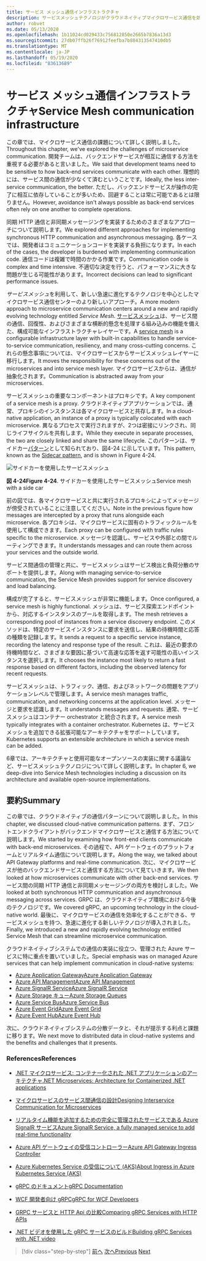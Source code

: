 ```yaml
---
title: サービス メッシュ通信インフラストラクチャ
description: サービスメッシュテクノロジがクラウドネイティブマイクロサービス通信を効率化するしくみについて説明します
author: robvet
ms.date: 05/13/2020
ms.openlocfilehash: 1b11024cd029433c756812850e2665b7836a13d3
ms.sourcegitcommit: 27db07ffb26f76912feefba7b884313547410db5
ms.translationtype: MT
ms.contentlocale: ja-JP
ms.lasthandoff: 05/19/2020
ms.locfileid: "83613689"
---
```

# <a name="service-mesh-communication-infrastructure"></a><span data-ttu-id="6f3aa-103">サービス メッシュ通信インフラストラクチャ</span><span class="sxs-lookup"><span data-stu-id="6f3aa-103">Service Mesh communication infrastructure</span></span>

<span data-ttu-id="6f3aa-104">この章では、マイクロサービス通信の課題について詳しく説明しました。</span><span class="sxs-lookup"><span data-stu-id="6f3aa-104">Throughout this chapter, we've explored the challenges of microservice communication.</span></span> <span data-ttu-id="6f3aa-105">開発チームは、バックエンドサービスが相互に通信する方法を重視する必要があると言いました。</span><span class="sxs-lookup"><span data-stu-id="6f3aa-105">We said that development teams need to be sensitive to how back-end services communicate with each other.</span></span> <span data-ttu-id="6f3aa-106">理想的には、サービス間の通信が少なくて済むということです。</span><span class="sxs-lookup"><span data-stu-id="6f3aa-106">Ideally, the less inter-service communication, the better.</span></span> <span data-ttu-id="6f3aa-107">ただし、バックエンドサービスが操作の完了に相互に依存していることが多いため、回避することは常に可能であるとは限りません。</span><span class="sxs-lookup"><span data-stu-id="6f3aa-107">However, avoidance isn't always possible as back-end services often rely on one another to complete operations.</span></span>

<span data-ttu-id="6f3aa-108">同期 HTTP 通信と非同期メッセージングを実装するためのさまざまなアプローチについて説明します。</span><span class="sxs-lookup"><span data-stu-id="6f3aa-108">We explored different approaches for implementing synchronous HTTP communication and asynchronous messaging.</span></span> <span data-ttu-id="6f3aa-109">各ケースでは、開発者はコミュニケーションコードを実装する負担になります。</span><span class="sxs-lookup"><span data-stu-id="6f3aa-109">In each of the cases, the developer is burdened with implementing communication code.</span></span> <span data-ttu-id="6f3aa-110">通信コードは複雑で時間のかかる作業です。</span><span class="sxs-lookup"><span data-stu-id="6f3aa-110">Communication code is complex and time intensive.</span></span> <span data-ttu-id="6f3aa-111">不適切な決定を行うと、パフォーマンスに大きな問題が生じる可能性があります。</span><span class="sxs-lookup"><span data-stu-id="6f3aa-111">Incorrect decisions can lead to significant performance issues.</span></span>

<span data-ttu-id="6f3aa-112">*サービスメッシュ*を利用して、新しい急速に進化するテクノロジを中心としたマイクロサービス通信センターのより新しいアプローチ。</span><span class="sxs-lookup"><span data-stu-id="6f3aa-112">A more modern approach to microservice communication centers around a new and rapidly evolving technology entitled *Service Mesh*.</span></span> <span data-ttu-id="6f3aa-113">[サービスメッシュ](https://www.nginx.com/blog/what-is-a-service-mesh/)は、サービス間の通信、回復性、およびさまざまな横断的懸念を処理する組み込みの機能を備えた、構成可能なインフラストラクチャレイヤーです。</span><span class="sxs-lookup"><span data-stu-id="6f3aa-113">A [service mesh](https://www.nginx.com/blog/what-is-a-service-mesh/) is a configurable infrastructure layer with built-in capabilities to handle service-to-service communication, resiliency, and many cross-cutting concerns.</span></span> <span data-ttu-id="6f3aa-114">これらの懸念事項については、マイクロサービスからサービスメッシュレイヤーに移行します。</span><span class="sxs-lookup"><span data-stu-id="6f3aa-114">It moves the responsibility for these concerns out of the microservices and into service mesh layer.</span></span> <span data-ttu-id="6f3aa-115">マイクロサービスからは、通信が抽象化されます。</span><span class="sxs-lookup"><span data-stu-id="6f3aa-115">Communication is abstracted away from your microservices.</span></span>

<span data-ttu-id="6f3aa-116">サービスメッシュの重要なコンポーネントはプロキシです。</span><span class="sxs-lookup"><span data-stu-id="6f3aa-116">A key component of a service mesh is a proxy.</span></span> <span data-ttu-id="6f3aa-117">クラウドネイティブアプリケーションでは、通常、プロキシのインスタンスは各マイクロサービスと共存します。</span><span class="sxs-lookup"><span data-stu-id="6f3aa-117">In a cloud-native application, an instance of a proxy is typically colocated with each microservice.</span></span> <span data-ttu-id="6f3aa-118">異なるプロセスで実行されますが、2つは密接にリンクされ、同じライフサイクルを共有します。</span><span class="sxs-lookup"><span data-stu-id="6f3aa-118">While they execute in separate processes, the two are closely linked and share the same lifecycle.</span></span> <span data-ttu-id="6f3aa-119">このパターンは、サイドカー[パターン](https://docs.microsoft.com/azure/architecture/patterns/sidecar)として知られており、図4-24 に示しています。</span><span class="sxs-lookup"><span data-stu-id="6f3aa-119">This pattern, known as the [Sidecar pattern](https://docs.microsoft.com/azure/architecture/patterns/sidecar), and is shown in Figure 4-24.</span></span>

![サイドカーを使用したサービスメッシュ](./media/service-mesh-with-side-car.png)

<span data-ttu-id="6f3aa-121">**図 4-24**</span><span class="sxs-lookup"><span data-stu-id="6f3aa-121">**Figure 4-24**.</span></span> <span data-ttu-id="6f3aa-122">サイドカーを使用したサービスメッシュ</span><span class="sxs-lookup"><span data-stu-id="6f3aa-122">Service mesh with a side car</span></span>

<span data-ttu-id="6f3aa-123">前の図では、各マイクロサービスと共に実行されるプロキシによってメッセージが傍受されていることに注意してください。</span><span class="sxs-lookup"><span data-stu-id="6f3aa-123">Note in the previous figure how messages are intercepted by a proxy that runs alongside each microservice.</span></span> <span data-ttu-id="6f3aa-124">各プロキシは、マイクロサービスに固有のトラフィックルールを使用して構成できます。</span><span class="sxs-lookup"><span data-stu-id="6f3aa-124">Each proxy can be configured with traffic rules specific to the microservice.</span></span> <span data-ttu-id="6f3aa-125">メッセージを認識し、サービスや外部との間でルーティングできます。</span><span class="sxs-lookup"><span data-stu-id="6f3aa-125">It understands messages and can route them across your services and the outside world.</span></span>

<span data-ttu-id="6f3aa-126">サービス間通信の管理と共に、サービスメッシュはサービス検出と負荷分散のサポートを提供します。</span><span class="sxs-lookup"><span data-stu-id="6f3aa-126">Along with managing service-to-service communication, the Service Mesh provides support for service discovery and load balancing.</span></span>

<span data-ttu-id="6f3aa-127">構成が完了すると、サービスメッシュが非常に機能します。</span><span class="sxs-lookup"><span data-stu-id="6f3aa-127">Once configured, a service mesh is highly functional.</span></span> <span data-ttu-id="6f3aa-128">メッシュは、サービス探索エンドポイントから、対応するインスタンスのプールを取得します。</span><span class="sxs-lookup"><span data-stu-id="6f3aa-128">The mesh retrieves a corresponding pool of instances from a service discovery endpoint.</span></span> <span data-ttu-id="6f3aa-129">このメソッドは、特定のサービスインスタンスに要求を送信し、結果の待機時間と応答の種類を記録します。</span><span class="sxs-lookup"><span data-stu-id="6f3aa-129">It sends a request to a specific service instance, recording the latency and response type of the result.</span></span> <span data-ttu-id="6f3aa-130">これは、最近の要求の待機時間など、さまざまな要因に基づいて高速な応答を返す可能性の高いインスタンスを選択します。</span><span class="sxs-lookup"><span data-stu-id="6f3aa-130">It chooses the instance most likely to return a fast response based on different factors, including the observed latency for recent requests.</span></span>

<span data-ttu-id="6f3aa-131">サービスメッシュは、トラフィック、通信、およびネットワークの問題をアプリケーションレベルで管理します。</span><span class="sxs-lookup"><span data-stu-id="6f3aa-131">A service mesh manages traffic, communication, and networking concerns at the application level.</span></span> <span data-ttu-id="6f3aa-132">メッセージと要求を認識します。</span><span class="sxs-lookup"><span data-stu-id="6f3aa-132">It understands messages and requests.</span></span> <span data-ttu-id="6f3aa-133">通常、サービスメッシュはコンテナー orchestrator と統合されます。</span><span class="sxs-lookup"><span data-stu-id="6f3aa-133">A service mesh typically integrates with a container orchestrator.</span></span> <span data-ttu-id="6f3aa-134">Kubernetes は、サービスメッシュを追加できる拡張可能なアーキテクチャをサポートしています。</span><span class="sxs-lookup"><span data-stu-id="6f3aa-134">Kubernetes supports an extensible architecture in which a service mesh can be added.</span></span>

<span data-ttu-id="6f3aa-135">6章では、アーキテクチャと使用可能なオープンソースの実装に関する議論など、サービスメッシュテクノロジについて詳しく説明します。</span><span class="sxs-lookup"><span data-stu-id="6f3aa-135">In chapter 6, we deep-dive into Service Mesh technologies including a discussion on its architecture and available open-source implementations.</span></span>

## <a name="summary"></a><span data-ttu-id="6f3aa-136">要約</span><span class="sxs-lookup"><span data-stu-id="6f3aa-136">Summary</span></span>

<span data-ttu-id="6f3aa-137">この章では、クラウドネイティブの通信パターンについて説明しました。</span><span class="sxs-lookup"><span data-stu-id="6f3aa-137">In this chapter, we discussed cloud-native communication patterns.</span></span> <span data-ttu-id="6f3aa-138">まず、フロントエンドクライアントがバックエンドマイクロサービスと通信する方法について説明します。</span><span class="sxs-lookup"><span data-stu-id="6f3aa-138">We started by examining how front-end clients communicate with back-end microservices.</span></span> <span data-ttu-id="6f3aa-139">その過程で、API ゲートウェイのプラットフォームとリアルタイム通信について説明します。</span><span class="sxs-lookup"><span data-stu-id="6f3aa-139">Along the way, we talked about API Gateway platforms and real-time communication.</span></span> <span data-ttu-id="6f3aa-140">次に、マイクロサービスが他のバックエンドサービスと通信する方法について見ていきます。</span><span class="sxs-lookup"><span data-stu-id="6f3aa-140">We then looked at how microservices communicate with other back-end services.</span></span> <span data-ttu-id="6f3aa-141">サービス間の同期 HTTP 通信と非同期メッセージングの両方を検討しました。</span><span class="sxs-lookup"><span data-stu-id="6f3aa-141">We looked at both synchronous HTTP communication and asynchronous messaging across services.</span></span> <span data-ttu-id="6f3aa-142">GRPC は、クラウドネイティブ環境における今後のテクノロジです。</span><span class="sxs-lookup"><span data-stu-id="6f3aa-142">We covered gRPC, an upcoming technology in the cloud-native world.</span></span> <span data-ttu-id="6f3aa-143">最後に、マイクロサービスの通信を効率化することができる、サービスメッシュを持つ、急速に進化する新しいテクノロジが導入されました。</span><span class="sxs-lookup"><span data-stu-id="6f3aa-143">Finally, we introduced a new and rapidly evolving technology entitled Service Mesh that can streamline microservice communication.</span></span>

<span data-ttu-id="6f3aa-144">クラウドネイティブシステムでの通信の実装に役立つ、管理された Azure サービスに特に重点を置いていました。</span><span class="sxs-lookup"><span data-stu-id="6f3aa-144">Special emphasis was on managed Azure services that can help implement communication in cloud-native systems:</span></span>

- [<span data-ttu-id="6f3aa-145">Azure Application Gateway</span><span class="sxs-lookup"><span data-stu-id="6f3aa-145">Azure Application Gateway</span></span>](https://docs.microsoft.com/azure/application-gateway/overview)
- [<span data-ttu-id="6f3aa-146">Azure API Management</span><span class="sxs-lookup"><span data-stu-id="6f3aa-146">Azure API Management</span></span>](https://azure.microsoft.com/services/api-management/)
- [<span data-ttu-id="6f3aa-147">Azure SignalR Service</span><span class="sxs-lookup"><span data-stu-id="6f3aa-147">Azure SignalR Service</span></span>](https://azure.microsoft.com/services/signalr-service/)
- [<span data-ttu-id="6f3aa-148">Azure Storage キュー</span><span class="sxs-lookup"><span data-stu-id="6f3aa-148">Azure Storage Queues</span></span>](https://docs.microsoft.com/azure/storage/queues/storage-queues-introduction)
- [<span data-ttu-id="6f3aa-149">Azure Service Bus</span><span class="sxs-lookup"><span data-stu-id="6f3aa-149">Azure Service Bus</span></span>](https://docs.microsoft.com/azure/service-bus-messaging/service-bus-messaging-overview)
- [<span data-ttu-id="6f3aa-150">Azure Event Grid</span><span class="sxs-lookup"><span data-stu-id="6f3aa-150">Azure Event Grid</span></span>](https://docs.microsoft.com/azure/event-grid/overview)
- [<span data-ttu-id="6f3aa-151">Azure Event Hub</span><span class="sxs-lookup"><span data-stu-id="6f3aa-151">Azure Event Hub</span></span>](https://azure.microsoft.com/services/event-hubs/)

<span data-ttu-id="6f3aa-152">次に、クラウドネイティブシステムの分散データと、それが提示する利点と課題に移ります。</span><span class="sxs-lookup"><span data-stu-id="6f3aa-152">We next move to distributed data in cloud-native systems and the benefits and challenges that it presents.</span></span>

### <a name="references"></a><span data-ttu-id="6f3aa-153">References</span><span class="sxs-lookup"><span data-stu-id="6f3aa-153">References</span></span>

- [<span data-ttu-id="6f3aa-154">.NET マイクロサービス: コンテナー化された .NET アプリケーションのアーキテクチャ</span><span class="sxs-lookup"><span data-stu-id="6f3aa-154">.NET Microservices: Architecture for Containerized .NET applications</span></span>](https://dotnet.microsoft.com/download/thank-you/microservices-architecture-ebook)

- [<span data-ttu-id="6f3aa-155">マイクロサービスのサービス間通信の設計</span><span class="sxs-lookup"><span data-stu-id="6f3aa-155">Designing Interservice Communication for Microservices</span></span>](https://docs.microsoft.com/azure/architecture/microservices/design/interservice-communication)

- [<span data-ttu-id="6f3aa-156">リアルタイム機能を追加するための完全に管理されたサービスである Azure SignalR サービス</span><span class="sxs-lookup"><span data-stu-id="6f3aa-156">Azure SignalR Service, a fully managed service to add real-time functionality</span></span>](https://azure.microsoft.com/blog/azure-signalr-service-a-fully-managed-service-to-add-real-time-functionality/)

- [<span data-ttu-id="6f3aa-157">Azure API ゲートウェイの受信コントローラー</span><span class="sxs-lookup"><span data-stu-id="6f3aa-157">Azure API Gateway Ingress Controller</span></span>](https://azure.github.io/application-gateway-kubernetes-ingress/)

- [<span data-ttu-id="6f3aa-158">Azure Kubernetes Service の受信について (AKS)</span><span class="sxs-lookup"><span data-stu-id="6f3aa-158">About Ingress in Azure Kubernetes Service (AKS)</span></span>](https://vincentlauzon.com/2018/10/10/about-ingress-in-azure-kubernetes-service-aks/)

- [<span data-ttu-id="6f3aa-159">gRPC のドキュメント</span><span class="sxs-lookup"><span data-stu-id="6f3aa-159">gRPC Documentation</span></span>](https://grpc.io/docs/guides/)

- [<span data-ttu-id="6f3aa-160">WCF 開発者向け gRPC</span><span class="sxs-lookup"><span data-stu-id="6f3aa-160">gRPC for WCF Developers</span></span>](https://docs.microsoft.com/dotnet/architecture/grpc-for-wcf-developers/)

- [<span data-ttu-id="6f3aa-161">GRPC サービスと HTTP Api の比較</span><span class="sxs-lookup"><span data-stu-id="6f3aa-161">Comparing gRPC Services with HTTP APIs</span></span>](https://docs.microsoft.com/aspnet/core/grpc/comparison?view=aspnetcore-3.0)

- [<span data-ttu-id="6f3aa-162">.NET ビデオを使用した gRPC サービスのビルド</span><span class="sxs-lookup"><span data-stu-id="6f3aa-162">Building gRPC Services with .NET video</span></span>](https://channel9.msdn.com/Shows/The-Cloud-Native-Show/Building-Microservices-with-gRPC-and-NET)

>[!div class="step-by-step"]
><span data-ttu-id="6f3aa-163">[前へ](grpc.md)
>[次へ](distributed-data.md)</span><span class="sxs-lookup"><span data-stu-id="6f3aa-163">[Previous](grpc.md)
[Next](distributed-data.md)</span></span>
